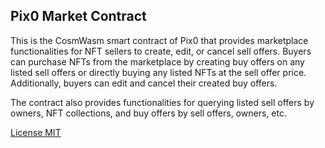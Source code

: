 ## Pix0 Market Contract

This is the CosmWasm smart contract of Pix0 that provides marketplace functionalities for NFT sellers to create, edit, or cancel sell offers. Buyers can purchase NFTs from the marketplace by creating buy offers on any listed sell offers or directly buying any listed NFTs at the sell offer price. Additionally, buyers can edit and cancel their created buy offers.

The contract also provides functionalities for querying listed sell offers by owners, NFT collections, and buy offers by sell offers, owners, etc.

[License MIT](https://github.com/pix0-labs/pix0-market-contract/blob/main/LICENSE)





